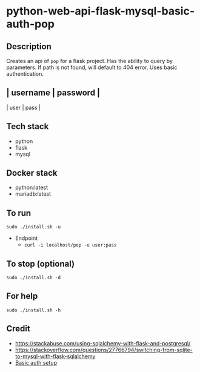 # python-web-api-flask-mysql-basic-auth-pop

## Description
Creates an api of `pop` for a flask project.
Has the ability to query by parameters.
If path is not found, will default to 404 error.
Uses basic authentication.

| username | password |
-----------------------
| user | pass |

## Tech stack
- python
- flask
- mysql

## Docker stack
- python:latest
- mariadb:latest

## To run
`sudo ./install.sh -u`
- Endpoint
  - `curl -i localhost/pop -u user:pass`

## To stop (optional)
`sudo ./install.sh -d`

## For help
`sudo ./install.sh -h`

## Credit
- https://stackabuse.com/using-sqlalchemy-with-flask-and-postgresql/
- https://stackoverflow.com/questions/27766794/switching-from-sqlite-to-mysql-with-flask-sqlalchemy
- [Basic auth setup](https://medium.com/tek-society/how-to-secure-your-python-flask-routes-with-basic-auth-in-5-minutes-6e3cea1448a4)
